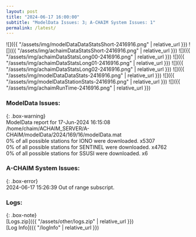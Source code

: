 ```yaml
---
layout: post
title: "2024-06-17 16:00:00"
subtitle: "ModelData Issues: 3; A-CHAIM System Issues: 1"
permalink: /latest/
---
```


![]({{ "/assets/img/modelDataDataStatsShort-2416916.png" | relative_url }})
![]({{ "/assets/img/achaimDataStatsShort-2416916.png" | relative_url }})
![]({{ "/assets/img/achaimDataStatsLong00-2416916.png" | relative_url }})
![]({{ "/assets/img/achaimDataStatsLong01-2416916.png" | relative_url }})
![]({{ "/assets/img/achaimDataStatsLong02-2416916.png" | relative_url }})
![]({{ "/assets/img/modelDataDataStats-2416916.png" | relative_url }})
![]({{ "/assets/img/modelDataStationStats-2416916.png" | relative_url }})
![]({{ "/assets/img/achaimRunTime-2416916.png" | relative_url }})


### ModelData Issues:  
  
{: .box-warning}  
 ModelData report for 17-Jun-2024 16:15:08   
 /home/chaim/ACHAIM_SERVER/A-CHAIM/modelData/2024/169/16/modelData.mat   
 0% of all possible stations for IONO were downloaded. x5307   
 0% of all possible stations for SENTINEL were downloaded. x4762   
 0% of all possible stations for SSUSI were downloaded. x6   
  
### A-CHAIM System Issues:  
  
{: .box-error}  
2024-06-17 15:26:39 Out of range subscript.  

### Logs:  
  
{: .box-note}  
[Logs.zip]({{ "/assets/other/logs.zip" | relative_url }})  
[Log Info]({{ "/logInfo" | relative_url }})  
